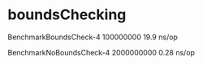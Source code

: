 # boundsChecking
BenchmarkBoundsCheck-4          100000000               19.9 ns/op

BenchmarkNoBoundsCheck-4        2000000000               0.28 ns/op
